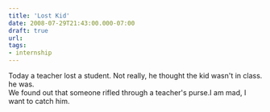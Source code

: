 ```yaml
---
title: 'Lost Kid'
date: 2008-07-29T21:43:00.000-07:00
draft: true
url: 
tags: 
- internship
---
```


Today a teacher lost a student. Not really, he thought the kid wasn't in class. he was.  
We found out that someone rifled through a teacher's purse.I am mad, I want to catch him.